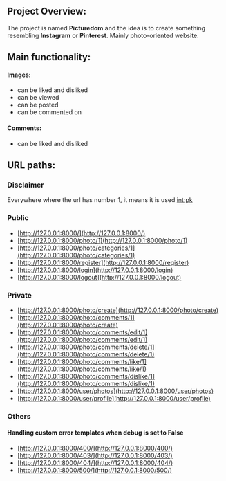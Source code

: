 ## Project Overview:
The project is named **Picturedom** and the idea is to create something resembling **Instagram** or **Pinterest**. Mainly photo-oriented website.

## Main functionality:
#### Images:
- can be liked and disliked
- can be viewed
- can be posted
- can be commented on

#### Comments:
- can be liked and disliked


## URL paths:
### Disclaimer
Everywhere where the url has number 1, it means it is used <int:pk>

### Public
- [http://127.0.0.1:8000/](http://127.0.0.1:8000/)
- [http://127.0.0.1:8000/photo/1](http://127.0.0.1:8000/photo/1) 
- [http://127.0.0.1:8000/photo/categories/1](http://127.0.0.1:8000/photo/categories/1) 
- [http://127.0.0.1:8000/register](http://127.0.0.1:8000/register)
- [http://127.0.0.1:8000/login](http://127.0.0.1:8000/login)
- [http://127.0.0.1:8000/logout](http://127.0.0.1:8000/logout)
### Private
- [http://127.0.0.1:8000/photo/create](http://127.0.0.1:8000/photo/create)
- [http://127.0.0.1:8000/photo/comments/1](http://127.0.0.1:8000/photo/create)
- [http://127.0.0.1:8000/photo/comments/edit/1](http://127.0.0.1:8000/photo/comments/edit/1)
- [http://127.0.0.1:8000/photo/comments/delete/1](http://127.0.0.1:8000/photo/comments/delete/1)
- [http://127.0.0.1:8000/photo/comments/like/1](http://127.0.0.1:8000/photo/comments/like/1)
- [http://127.0.0.1:8000/photo/comments/dislike/1](http://127.0.0.1:8000/photo/comments/dislike/1)
- [http://127.0.0.1:8000/user/photos](http://127.0.0.1:8000/user/photos)
- [http://127.0.0.1:8000/user/profile](http://127.0.0.1:8000/user/profile)
### Others
#### Handling custom error templates when debug is set to False
- [http://127.0.0.1:8000/400/](http://127.0.0.1:8000/400/)
- [http://127.0.0.1:8000/403/](http://127.0.0.1:8000/403/)
- [http://127.0.0.1:8000/404/](http://127.0.0.1:8000/404/)
- [http://127.0.0.1:8000/500/](http://127.0.0.1:8000/500/)

